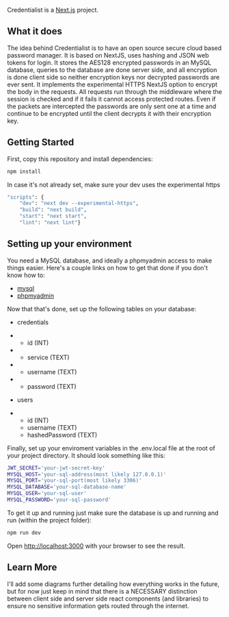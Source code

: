 Credentialist is a [Next.js](https://nextjs.org/) project.

## What it does
The idea behind Credentialist is to have an open source secure cloud based password manager. It is based on NextJS, uses hashing and JSON web tokens for login.  It stores the AES128 encrypted passwords in an MySQL database, queries to the database are done server side, and all encryption is done client side so neither encryption keys nor decrypted passwords are ever sent. It implements the experimental HTTPS NextJS option to encrypt the body in the requests. All requests run through the middleware where the session is checked and if it fails it cannot access protected routes. Even if the packets are intercepted the passwords are only sent one at a time and continue to be encrypted until the client decrypts it with their encryption key.

## Getting Started

First, copy this repository and install dependencies:

```bash
npm install
```

In case it's not already set, make sure your dev uses the experimental https

```bash
"scripts": {
    "dev": "next dev --experimental-https",
    "build": "next build",
    "start": "next start",
    "lint": "next lint"}
```

## Setting up your environment

You need a MySQL database, and ideally a phpmyadmin access to make things easier. Here's a couple links on how to get that done if you don't know how to:
- [mysql](https://ubuntu.com/server/docs/install-and-configure-a-mysql-server)
- [phpmyadmin](https://ubuntu.com/server/docs/how-to-install-and-configure-phpmyadmin)

Now that that's done, set up the following tables on your database:
- credentials
- - id (INT)
- - service (TEXT)
- - username (TEXT)
- - password (TEXT)

- users
-  - id (INT)
   - username (TEXT)
   - hashedPassword (TEXT)

Finally, set up your enviroment variables in the .env.local file at the root of your project directory. It should look something like this:
```bash
JWT_SECRET='your-jwt-secret-key'
MYSQL_HOST='your-sql-address(most likely 127.0.0.1)'
MYSQL_PORT='your-sql-port(most likely 3306)'
MYSQL_DATABASE='your-sql-database-name'
MYSQL_USER='your-sql-user'
MYSQL_PASSWORD='your-sql-password'
```

To get it up and running just make sure the database is up and running and run (within the project folder):
```bash
npm run dev
```
Open [http://localhost:3000](http://localhost:3000) with your browser to see the result.

## Learn More
I'll add some diagrams further detailing how everything works in the future, but for now just keep in mind that there is a NECESSARY distinction between client side and server side react components (and libraries) to ensure no sensitive information gets routed through the internet.
